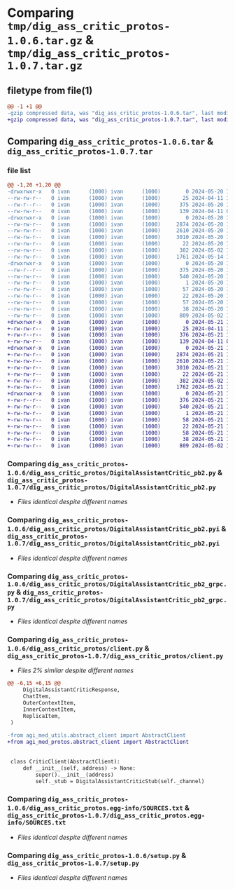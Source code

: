# Comparing `tmp/dig_ass_critic_protos-1.0.6.tar.gz` & `tmp/dig_ass_critic_protos-1.0.7.tar.gz`

## filetype from file(1)

```diff
@@ -1 +1 @@
-gzip compressed data, was "dig_ass_critic_protos-1.0.6.tar", last modified: Mon May 20 11:51:35 2024, max compression
+gzip compressed data, was "dig_ass_critic_protos-1.0.7.tar", last modified: Tue May 21 11:29:32 2024, max compression
```

## Comparing `dig_ass_critic_protos-1.0.6.tar` & `dig_ass_critic_protos-1.0.7.tar`

### file list

```diff
@@ -1,20 +1,20 @@
-drwxrwxr-x   0 ivan      (1000) ivan      (1000)        0 2024-05-20 11:51:35.366754 dig_ass_critic_protos-1.0.6/
--rw-rw-r--   0 ivan      (1000) ivan      (1000)       25 2024-04-11 10:17:28.000000 dig_ass_critic_protos-1.0.6/MANIFEST.in
--rw-r--r--   0 ivan      (1000) ivan      (1000)      375 2024-05-20 11:51:35.366754 dig_ass_critic_protos-1.0.6/PKG-INFO
--rw-rw-r--   0 ivan      (1000) ivan      (1000)      139 2024-04-11 09:58:31.000000 dig_ass_critic_protos-1.0.6/README.md
-drwxrwxr-x   0 ivan      (1000) ivan      (1000)        0 2024-05-20 11:51:35.362754 dig_ass_critic_protos-1.0.6/dig_ass_critic_protos/
--rw-rw-r--   0 ivan      (1000) ivan      (1000)     2874 2024-05-20 11:51:33.000000 dig_ass_critic_protos-1.0.6/dig_ass_critic_protos/DigitalAssistantCritic_pb2.py
--rw-rw-r--   0 ivan      (1000) ivan      (1000)     2610 2024-05-20 11:51:33.000000 dig_ass_critic_protos-1.0.6/dig_ass_critic_protos/DigitalAssistantCritic_pb2.pyi
--rw-rw-r--   0 ivan      (1000) ivan      (1000)     3010 2024-05-20 11:51:33.000000 dig_ass_critic_protos-1.0.6/dig_ass_critic_protos/DigitalAssistantCritic_pb2_grpc.py
--rw-rw-r--   0 ivan      (1000) ivan      (1000)       22 2024-05-20 11:50:51.000000 dig_ass_critic_protos-1.0.6/dig_ass_critic_protos/__init__.py
--rw-rw-r--   0 ivan      (1000) ivan      (1000)      382 2024-05-02 11:09:19.000000 dig_ass_critic_protos-1.0.6/dig_ass_critic_protos/abstract_client.py
--rw-rw-r--   0 ivan      (1000) ivan      (1000)     1761 2024-05-14 12:40:02.000000 dig_ass_critic_protos-1.0.6/dig_ass_critic_protos/client.py
-drwxrwxr-x   0 ivan      (1000) ivan      (1000)        0 2024-05-20 11:51:35.366754 dig_ass_critic_protos-1.0.6/dig_ass_critic_protos.egg-info/
--rw-r--r--   0 ivan      (1000) ivan      (1000)      375 2024-05-20 11:51:35.000000 dig_ass_critic_protos-1.0.6/dig_ass_critic_protos.egg-info/PKG-INFO
--rw-rw-r--   0 ivan      (1000) ivan      (1000)      540 2024-05-20 11:51:35.000000 dig_ass_critic_protos-1.0.6/dig_ass_critic_protos.egg-info/SOURCES.txt
--rw-rw-r--   0 ivan      (1000) ivan      (1000)        1 2024-05-20 11:51:35.000000 dig_ass_critic_protos-1.0.6/dig_ass_critic_protos.egg-info/dependency_links.txt
--rw-rw-r--   0 ivan      (1000) ivan      (1000)       57 2024-05-20 11:51:35.000000 dig_ass_critic_protos-1.0.6/dig_ass_critic_protos.egg-info/requires.txt
--rw-rw-r--   0 ivan      (1000) ivan      (1000)       22 2024-05-20 11:51:35.000000 dig_ass_critic_protos-1.0.6/dig_ass_critic_protos.egg-info/top_level.txt
--rw-rw-r--   0 ivan      (1000) ivan      (1000)       57 2024-05-20 11:47:49.000000 dig_ass_critic_protos-1.0.6/requirements.txt
--rw-rw-r--   0 ivan      (1000) ivan      (1000)       38 2024-05-20 11:51:35.366754 dig_ass_critic_protos-1.0.6/setup.cfg
--rw-rw-r--   0 ivan      (1000) ivan      (1000)      809 2024-05-02 11:09:19.000000 dig_ass_critic_protos-1.0.6/setup.py
+drwxrwxr-x   0 ivan      (1000) ivan      (1000)        0 2024-05-21 11:29:32.512079 dig_ass_critic_protos-1.0.7/
+-rw-rw-r--   0 ivan      (1000) ivan      (1000)       25 2024-04-11 10:17:28.000000 dig_ass_critic_protos-1.0.7/MANIFEST.in
+-rw-r--r--   0 ivan      (1000) ivan      (1000)      376 2024-05-21 11:29:32.512079 dig_ass_critic_protos-1.0.7/PKG-INFO
+-rw-rw-r--   0 ivan      (1000) ivan      (1000)      139 2024-04-11 09:58:31.000000 dig_ass_critic_protos-1.0.7/README.md
+drwxrwxr-x   0 ivan      (1000) ivan      (1000)        0 2024-05-21 11:29:32.512079 dig_ass_critic_protos-1.0.7/dig_ass_critic_protos/
+-rw-rw-r--   0 ivan      (1000) ivan      (1000)     2874 2024-05-21 11:29:31.000000 dig_ass_critic_protos-1.0.7/dig_ass_critic_protos/DigitalAssistantCritic_pb2.py
+-rw-rw-r--   0 ivan      (1000) ivan      (1000)     2610 2024-05-21 11:29:31.000000 dig_ass_critic_protos-1.0.7/dig_ass_critic_protos/DigitalAssistantCritic_pb2.pyi
+-rw-rw-r--   0 ivan      (1000) ivan      (1000)     3010 2024-05-21 11:29:31.000000 dig_ass_critic_protos-1.0.7/dig_ass_critic_protos/DigitalAssistantCritic_pb2_grpc.py
+-rw-rw-r--   0 ivan      (1000) ivan      (1000)       22 2024-05-21 11:28:08.000000 dig_ass_critic_protos-1.0.7/dig_ass_critic_protos/__init__.py
+-rw-rw-r--   0 ivan      (1000) ivan      (1000)      382 2024-05-02 11:09:19.000000 dig_ass_critic_protos-1.0.7/dig_ass_critic_protos/abstract_client.py
+-rw-rw-r--   0 ivan      (1000) ivan      (1000)     1762 2024-05-21 11:12:09.000000 dig_ass_critic_protos-1.0.7/dig_ass_critic_protos/client.py
+drwxrwxr-x   0 ivan      (1000) ivan      (1000)        0 2024-05-21 11:29:32.512079 dig_ass_critic_protos-1.0.7/dig_ass_critic_protos.egg-info/
+-rw-r--r--   0 ivan      (1000) ivan      (1000)      376 2024-05-21 11:29:32.000000 dig_ass_critic_protos-1.0.7/dig_ass_critic_protos.egg-info/PKG-INFO
+-rw-rw-r--   0 ivan      (1000) ivan      (1000)      540 2024-05-21 11:29:32.000000 dig_ass_critic_protos-1.0.7/dig_ass_critic_protos.egg-info/SOURCES.txt
+-rw-rw-r--   0 ivan      (1000) ivan      (1000)        1 2024-05-21 11:29:32.000000 dig_ass_critic_protos-1.0.7/dig_ass_critic_protos.egg-info/dependency_links.txt
+-rw-rw-r--   0 ivan      (1000) ivan      (1000)       58 2024-05-21 11:29:32.000000 dig_ass_critic_protos-1.0.7/dig_ass_critic_protos.egg-info/requires.txt
+-rw-rw-r--   0 ivan      (1000) ivan      (1000)       22 2024-05-21 11:29:32.000000 dig_ass_critic_protos-1.0.7/dig_ass_critic_protos.egg-info/top_level.txt
+-rw-rw-r--   0 ivan      (1000) ivan      (1000)       58 2024-05-21 11:15:21.000000 dig_ass_critic_protos-1.0.7/requirements.txt
+-rw-rw-r--   0 ivan      (1000) ivan      (1000)       38 2024-05-21 11:29:32.512079 dig_ass_critic_protos-1.0.7/setup.cfg
+-rw-rw-r--   0 ivan      (1000) ivan      (1000)      809 2024-05-02 11:09:19.000000 dig_ass_critic_protos-1.0.7/setup.py
```

### Comparing `dig_ass_critic_protos-1.0.6/dig_ass_critic_protos/DigitalAssistantCritic_pb2.py` & `dig_ass_critic_protos-1.0.7/dig_ass_critic_protos/DigitalAssistantCritic_pb2.py`

 * *Files identical despite different names*

### Comparing `dig_ass_critic_protos-1.0.6/dig_ass_critic_protos/DigitalAssistantCritic_pb2.pyi` & `dig_ass_critic_protos-1.0.7/dig_ass_critic_protos/DigitalAssistantCritic_pb2.pyi`

 * *Files identical despite different names*

### Comparing `dig_ass_critic_protos-1.0.6/dig_ass_critic_protos/DigitalAssistantCritic_pb2_grpc.py` & `dig_ass_critic_protos-1.0.7/dig_ass_critic_protos/DigitalAssistantCritic_pb2_grpc.py`

 * *Files identical despite different names*

### Comparing `dig_ass_critic_protos-1.0.6/dig_ass_critic_protos/client.py` & `dig_ass_critic_protos-1.0.7/dig_ass_critic_protos/client.py`

 * *Files 2% similar despite different names*

```diff
@@ -6,15 +6,15 @@
     DigitalAssistantCriticResponse,
     ChatItem,
     OuterContextItem,
     InnerContextItem,
     ReplicaItem,
 )
 
-from agi_med_utils.abstract_client import AbstractClient
+from agi_med_protos.abstract_client import AbstractClient
 
 
 class CriticClient(AbstractClient):
     def __init__(self, address) -> None:
         super().__init__(address)
         self._stub = DigitalAssistantCriticStub(self._channel)
```

### Comparing `dig_ass_critic_protos-1.0.6/dig_ass_critic_protos.egg-info/SOURCES.txt` & `dig_ass_critic_protos-1.0.7/dig_ass_critic_protos.egg-info/SOURCES.txt`

 * *Files identical despite different names*

### Comparing `dig_ass_critic_protos-1.0.6/setup.py` & `dig_ass_critic_protos-1.0.7/setup.py`

 * *Files identical despite different names*

